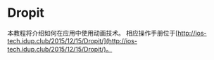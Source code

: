 # Dropit

本教程将介绍如何在应用中使用动画技术。 相应操作手册位于[http://ios-tech.idup.club/2015/12/15/Dropit/](http://ios-tech.idup.club/2015/12/15/Dropit/)。